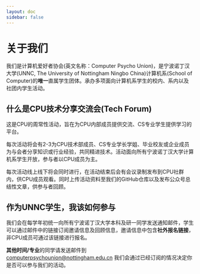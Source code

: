 ```yaml
---
layout: doc
sidebar: false
---
```


# 关于我们

我们是计算机爱好者协会(英文名称：Computer Psycho Union)，是宁波诺丁汉大学(UNNC, The University of Nottingham Ningbo China)计算机系(School of Computer)的**唯一**直属学生团体。承办多项面向计算机系学生的校内、系内以及社团内学生活动。



## 什么是CPU技术分享交流会(Tech Forum)

这是CPU的周常性活动，旨在为CPU内部成员提供交流、CS专业学生提供学习的平台。

每次活动将会有2-3为CPU技术部成员、CS专业学长学姐、毕业校友或企业成员为与会者分享知识或行业经验，共同精进技术。活动面向所有宁波诺丁汉大学计算机系学生开放，参与者以CPU成员为主。

每次活动线上线下将会同时进行，在活动结束后会有会议录制发布到CPU社群内，供CPU成员观看。同时上传活动资料至我们的GitHub仓库以及发布公众号总结性文章，供参与者回顾。



## 作为UNNC学生，我该如何参与

我们会在每学年初统一向所有宁波诺丁汉大学本科及研一同学发送通知邮件，学生可以通过邮件中的链接订阅邀请信息及回顾信息，邀请信息中包含**社外报名链接**，非CPU成员可通过该链接进行报名。

**其他时间/专业**的同学请发送邮件到 [computerpsychounion@nottingham.edu.cn](mailto://computerpsychounion@nottingham.edu.cn) 我们会通过已经订阅的情况决定你是否可以参与我们的活动。



